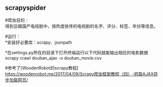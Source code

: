  scrapyspider
--------------

#爬虫目的：<br>
得到豆瓣国产电视剧中，按热度排序的电视剧的名字、评分、标签、年份等信息。<br>

#运行：<br>
*安装好必要库：scrapy、jsonpath<br>

*在settings.py所在的目录下打开终端运行以下代码就能输出相应的电影数据<br>
scrapy crawl douban_ajax -o douban_movie.csv

#参考了[WoodenRobot的scrapy教程]<br>
 https://woodenrobot.me/2017/04/09/Scrapy爬虫框架教程（四）-抓取AJAX异步加载网页/
